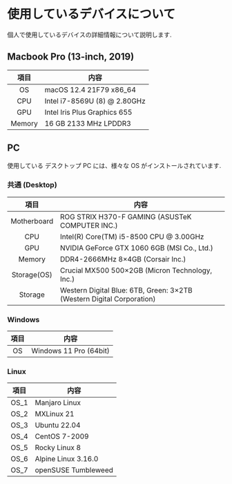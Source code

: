 # 使用しているデバイスについて


個人で使用しているデバイスの詳細情報について説明します.

<!--more-->

## Macbook Pro (13-inch, 2019)

|  項目  | 内容                         |
| :----: | ---------------------------- |
|   OS   | macOS 12.4 21F79 x86_64      |
|  CPU   | Intel i7-8569U (8) @ 2.80GHz |
|  GPU   | Intel Iris Plus Graphics 655 |
| Memory | 16 GB 2133 MHz LPDDR3        |

## PC

使用している デスクトップ PC には、様々な OS がインストールされています.

### 共通 (Desktop)

|    項目     | 内容                                                                  |
| :---------: | --------------------------------------------------------------------- |
| Motherboard | ROG STRIX H370-F GAMING (ASUSTeK COMPUTER INC.)                       |
|     CPU     | Intel(R) Core(TM) i5-8500 CPU @ 3.00GHz                               |
|     GPU     | NVIDIA GeForce GTX 1060 6GB (MSI Co., Ltd.)                           |
|   Memory    | DDR4-2666MHz 8×4GB (Corsair Inc.)                                     |
| Storage(OS) | Crucial MX500 500×2GB (Micron Technology, Inc.)                       |
|   Storage   | Western Digital Blue: 6TB, Green: 3×2TB (Western Digital Corporation) |

### Windows

| 項目 | 内容                   |
| :--: | ---------------------- |
|  OS  | Windows 11 Pro (64bit) |

### Linux

| 項目 | 内容                |
| :--: | ------------------- |
| OS_1 | Manjaro Linux       |
| OS_2 | MXLinux 21          |
| OS_3 | Ubuntu 22.04        |
| OS_4 | CentOS 7-2009       |
| OS_5 | Rocky Linux 8       |
| OS_6 | Alpine Linux 3.16.0 |
| OS_7 | openSUSE Tumbleweed |

